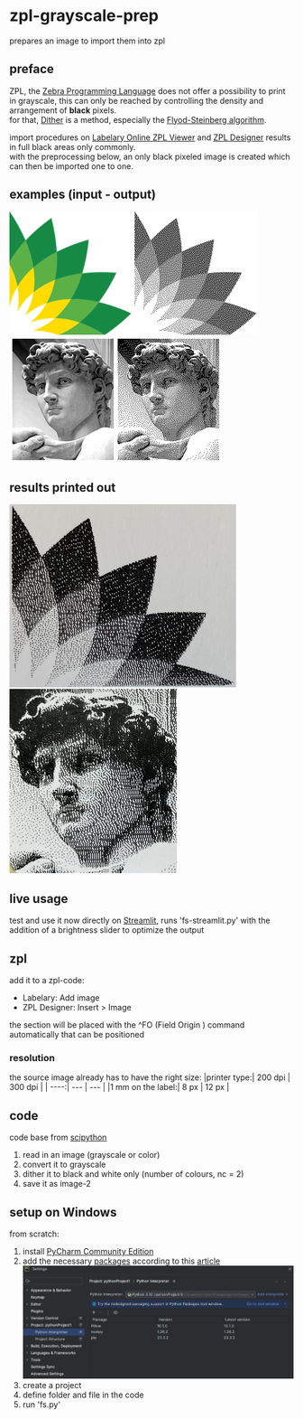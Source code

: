 # zpl-grayscale-prep
prepares an image to import them into zpl

## preface
ZPL, the [Zebra Programming Language](https://en.wikipedia.org/wiki/Zebra_Programming_Language) does not offer a possibility to print in grayscale, this can only be reached by controlling the density and arrangement of **black** pixels.  
for that, [Dither](https://en.wikipedia.org/wiki/Dither) is a method, especially the [Flyod-Steinberg algorithm](https://en.wikipedia.org/wiki/Floyd%E2%80%93Steinberg_dithering).  

import procedures on [Labelary Online ZPL Viewer](https://labelary.com/viewer.html) and [ZPL Designer](https://zpldesigner.com/) results in full black areas only commonly.  
with the preprocessing below, an only black pixeled image is created which can then be imported one to one. 

## examples (input - output)
![example picture](images/example.png)
![david picture](images/david.png)

## results printed out
![result picture](images/result.png)
![david picture](images/result2.png)

## live usage
test and use it now directly on [Streamlit](https://zpl-grayscale-prep-v5xzgu2ddg8mqrgwrtazxq.streamlit.app/), runs 'fs-streamlit.py' with the addition of a brightness slider to optimize the output

## zpl
add it to a zpl-code:
  - Labelary: Add image
  - ZPL Designer: Insert > Image

the section will be placed with the ^FO (Field Origin ) command automatically that can be positioned

### resolution
the source image already has to have the right size:
|printer type:| 200 dpi | 300 dpi |
| ----:| --- | --- |
|1 mm on the label:| 8 px | 12 px |

## code
code base from [scipython](https://scipython.com/blog/floyd-steinberg-dithering/)
1. read in an image (grayscale or color)
2. convert it to grayscale
3. dither it to black and white only (number of colours, nc = 2)
4. save it as image-2

## setup on Windows
from scratch:
1. install [PyCharm Community Edition ](https://www.jetbrains.com/pycharm/download/?section=windows)
2. add the necessary [packages](packages.png) according to this [article](https://www.geeksforgeeks.org/how-to-install-numpy-in-pycharm/)
![packages picture](images/packages.png)
3. create a project
4. define folder and file in the code
5. run 'fs.py'



